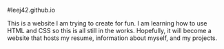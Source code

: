 #leej42.github.io

This is a website I am trying to create for fun. 
I am learning how to use HTML and CSS so this is all still in the works. Hopefully, it will become a website that hosts my resume, information about myself, and my projects.

